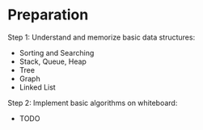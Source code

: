 # Preparation

Step 1: Understand and memorize basic data structures:

- Sorting and Searching
- Stack, Queue, Heap
- Tree
- Graph
- Linked List

Step 2: Implement basic algorithms on whiteboard:

- TODO

​